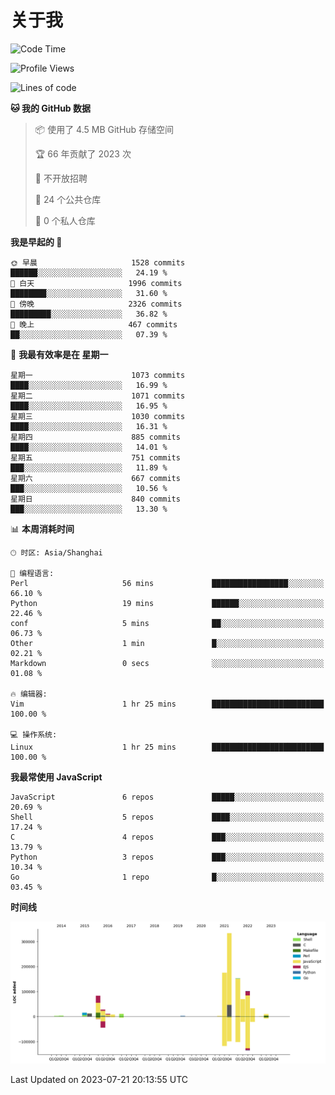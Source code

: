# 关于我

<!--START_SECTION:waka-->
![Code Time](http://img.shields.io/badge/Code%20Time-774%20hrs%204%20mins-blue)

![Profile Views](http://img.shields.io/badge/%E4%B8%AA%E4%BA%BA%E8%B5%84%E6%96%99%E8%A7%82%E7%9C%8B%E6%AC%A1%E6%95%B0-0-blue)

![Lines of code](https://img.shields.io/badge/%E4%BB%8E%E3%80%8CHello%20World%E3%80%8D%E8%B5%B7%E6%88%91%E5%B7%B2%E7%BB%8F%E5%86%99%E4%BA%86-1.1%20million%20%E8%A1%8C%E4%BB%A3%E7%A0%81-blue)

**🐱 我的 GitHub 数据** 

> 📦  使用了 4.5 MB GitHub 存储空间 
 > 
> 🏆 66 年贡献了 2023 次
 > 
> 🚫 不开放招聘
 > 
> 📜 24 个公共仓库 
 > 
> 🔑 0 个私人仓库 
 > 
**我是早起的 🐤** 

```text
🌞 早晨                     1528 commits        ██████░░░░░░░░░░░░░░░░░░░   24.19 % 
🌆 白天                     1996 commits        ████████░░░░░░░░░░░░░░░░░   31.60 % 
🌃 傍晚                     2326 commits        █████████░░░░░░░░░░░░░░░░   36.82 % 
🌙 晚上                     467 commits         ██░░░░░░░░░░░░░░░░░░░░░░░   07.39 % 
```
📅 **我最有效率是在 星期一** 

```text
星期一                      1073 commits        ████░░░░░░░░░░░░░░░░░░░░░   16.99 % 
星期二                      1071 commits        ████░░░░░░░░░░░░░░░░░░░░░   16.95 % 
星期三                      1030 commits        ████░░░░░░░░░░░░░░░░░░░░░   16.31 % 
星期四                      885 commits         ████░░░░░░░░░░░░░░░░░░░░░   14.01 % 
星期五                      751 commits         ███░░░░░░░░░░░░░░░░░░░░░░   11.89 % 
星期六                      667 commits         ███░░░░░░░░░░░░░░░░░░░░░░   10.56 % 
星期日                      840 commits         ███░░░░░░░░░░░░░░░░░░░░░░   13.30 % 
```


📊 **本周消耗时间** 

```text
🕑︎ 时区: Asia/Shanghai

💬 编程语言: 
Perl                     56 mins             █████████████████░░░░░░░░   66.10 % 
Python                   19 mins             ██████░░░░░░░░░░░░░░░░░░░   22.46 % 
conf                     5 mins              ██░░░░░░░░░░░░░░░░░░░░░░░   06.73 % 
Other                    1 min               █░░░░░░░░░░░░░░░░░░░░░░░░   02.21 % 
Markdown                 0 secs              ░░░░░░░░░░░░░░░░░░░░░░░░░   01.08 % 

🔥 编辑器: 
Vim                      1 hr 25 mins        █████████████████████████   100.00 % 

💻 操作系统: 
Linux                    1 hr 25 mins        █████████████████████████   100.00 % 
```

**我最常使用 JavaScript** 

```text
JavaScript               6 repos             █████░░░░░░░░░░░░░░░░░░░░   20.69 % 
Shell                    5 repos             ████░░░░░░░░░░░░░░░░░░░░░   17.24 % 
C                        4 repos             ███░░░░░░░░░░░░░░░░░░░░░░   13.79 % 
Python                   3 repos             ███░░░░░░░░░░░░░░░░░░░░░░   10.34 % 
Go                       1 repo              █░░░░░░░░░░░░░░░░░░░░░░░░   03.45 % 
```



**时间线**

![Lines of Code chart](https://raw.githubusercontent.com/Arondight/Arondight/master/assets/bar_graph.png)


 Last Updated on 2023-07-21 20:13:55 UTC
<!--END_SECTION:waka-->
